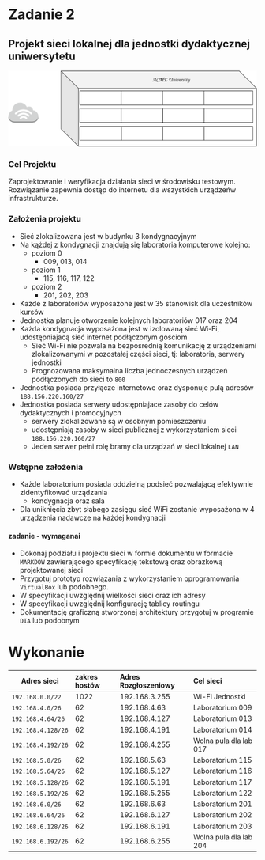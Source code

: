 # Zadanie 2

## Projekt sieci lokalnej dla jednostki dydaktycznej uniwersytetu

![budynek](budynek.svg)

### Cel Projektu
  Zaprojektowanie i weryfikacja działania sieci w środowisku testowym. 
  Rozwiązanie zapewnia dostęp do internetu dla wszystkich urządzeńw infrastrukturze.
  
### Założenia projektu

* Sieć zlokalizowana jest w budynku 3 kondygnacyjnym
* Na kążdej z kondygnacji znajdują się laboratoria komputerowe kolejno:
  * poziom 0 
    * 009, 013, 014
  * poziom 1
    * 115, 116, 117, 122
  * poziom 2
    * 201, 202, 203 
* Każde z laboratoriów wyposażone jest w 35 stanowisk dla uczestników kursów
* Jednostka planuje otworzenie kolejnych laboratoriów 017 oraz 204
* Każda kondygnacja wyposażona jest w izolowaną sieć Wi-Fi, udostępniajacą sieć internet podłączonym gościom
  * Sieć Wi-Fi nie pozwala na bezposrednią komunikację z urządzeniami zlokalizowanymi w pozostałej części sieci,
    tj: laboratoria, serwery jednostki
  * Prognozowana maksymalna liczba jednoczesnych urządzeń podłączonych do sieci to ``800``
* Jednostka posiada przyłącze internetowe oraz dysponuje pulą adresów ``188.156.220.160/27``
* Jednostka posiada serwery udostępniajace zasoby do celów dydaktycznych i promocyjnych
  * serwery zlokalizowane są w osobnym pomieszczeniu
  * udostępniają zasoby w sieci publicznej z wykorzystaniem sieci ``188.156.220.160/27``
  * Jeden serwer pełni rolę bramy dla urządzań w sieci lokalnej ``LAN``

### Wstępne założenia

* Każde laboratorium posiada oddzielną podsieć pozwalającą efektywnie zidentyfikować urządzania
  * kondygnacja oraz sala
* Dla uniknięcia zbyt słabego zasięgu sieć WiFi zostanie wyposażona w 4 urządzenia nadawcze na każdej kondygnacji
 

#### zadanie - wymaganai

* Dokonaj podziału i projektu sieci w formie dokumentu w formacie ``MARKDOW`` zawierającego specyfikację tekstową oraz obrazkową
  projektowanej sieci
* Przygotuj prototyp rozwiązania z wykorzystaniem oprogramowania ``VirtualBox`` lub podobnego.
* W specyfikacji uwzględnij wielkości sieci oraz ich adresy
* W specyfikacji uwzględnij konfigurację tablicy routingu
* Dokumentację graficzną stworzonej architektury przygotuj w programie ``DIA`` lub podobnym

# Wykonanie

| Adres sieci |  zakres hostów   | Adres Rozgłoszeniowy | Cel sieci |
| --------- |:-------------|  :---------------|  :---------------|
| ``192.168.0.0/22``    | 1022| 192.168.3.255| Wi-Fi Jednostki|
| ``192.168.4.0/26``    | 62| 192.168.4.63| Laboratorium 009|
| ``192.168.4.64/26``    | 62| 192.168.4.127| Laboratorium 013|
| ``192.168.4.128/26``    | 62| 192.168.4.191| Laboratorium 014|
| ``192.168.4.192/26``    | 62| 192.168.4.255| Wolna pula dla lab 017|
| ``192.168.5.0/26``    | 62| 192.168.5.63| Laboratorium 115|
| ``192.168.5.64/26``    | 62| 192.168.5.127| Laboratorium 116|
| ``192.168.5.128/26``    | 62| 192.168.5.191| Laboratorium 117|
| ``192.168.5.192/26``    | 62| 192.168.5.255| Laboratorium 122||
| ``192.168.6.0/26``    | 62| 192.168.6.63| Laboratorium 201|
| ``192.168.6.64/26``    | 62| 192.168.6.127| Laboratorium 202|
| ``192.168.6.128/26``    | 62| 192.168.6.191| Laboratorium 203|
| ``192.168.6.192/26``    | 62| 192.168.6.255| Wolna pula dla lab 204|
